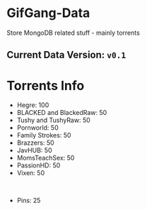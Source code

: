 # GifGang-Data

Store MongoDB related stuff - mainly torrents

## Current Data Version: `v0.1`

# Torrents Info

- Hegre: 100
- BLACKED and BlackedRaw: 50
- Tushy and TushyRaw: 50
- Pornworld: 50
- Family Strokes: 50
- Brazzers: 50
- JavHUB: 50
- MomsTeachSex: 50
- PassionHD: 50
- Vixen: 50

<br>

- Pins: 25
